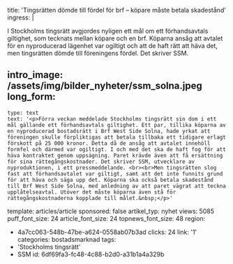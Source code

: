 title: 'Tingsrätten dömde till fördel för brf – köpare måste betala skadestånd'
ingress: |
  <p>I Stockholms tingsrätt avgjordes nyligen ett mål om ett förhandsavtals giltighet, som tecknats mellan köpare och en brf. Köparna ansåg att avtalet för en nyproducerad lägenhet var ogiltigt och att de haft rätt att häva det, men tingsrätten dömde till föreningens fördel. Det skriver SSM.
  </p>
  
intro_image: /assets/img/bilder_nyheter/ssm_solna.jpeg
long_form:
  -
    type: text
    text: '<p>Förra veckan meddelade Stockholms tingsrätt sin dom i ett mål gällande ett förhandsavtals giltighet. Ett par, tillika köparna av en nyproducerad bostadsrätt i Brf West Side Solna, hade yrkat att föreningen skulle förpliktigas att betala tillbaka ett tidigare erlagt förskott på 25 000 kronor. Detta då de ansåg att avtalet innehöll formfel och därmed var ogiltigt. I och med det ska de haft fog för att häva kontraktet genom uppsägning. Paret krävde även att få ersättning för sina rättegångskostnader. Det skriver SSM, utvecklare av nyproduktionen, i ett pressmeddelande. <br><br>Men tingsrätten slog fast att förhandsavtalet var giltigt, samt att det inte funnits grund för att häva och säga upp det. Köparna ska också betala skadestånd till Brf West Side Solna, med anledning av att paret vägrat att teckna upplåtelseavtal. Utöver det måste köparna även stå för rättegångskostnaderna kopplade till målet.&nbsp;</p>'
template: articles/article
sponsored: false
artikel_typ: nyhet
views: 5085
puff_font_size: 24
article_font_size: 24
topnews_font_size: 48
region:
  - 4a7cc063-548b-47be-a624-0558ab07b3ad
clicks: 24
link: '1'
categories: bostadsmarknad
tags:
  - 'Stockholms tingsrätt'
  - SSM
id: 6df69fa3-fc48-4c88-b2d0-a31b1a4a329b
